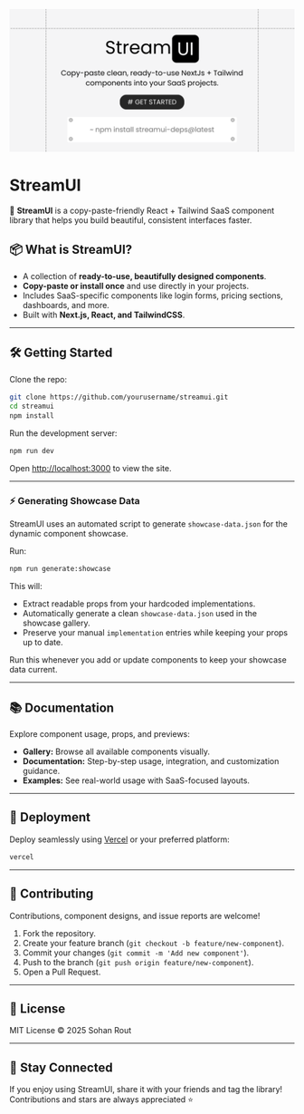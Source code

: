 ![StreamUI Banner](./public/ogImages/landing.png)

# StreamUI

🚀 **StreamUI** is a copy-paste-friendly React + Tailwind SaaS component library that helps you build beautiful, consistent interfaces faster.

## 📦 What is StreamUI?

- A collection of **ready-to-use, beautifully designed components**.
- **Copy-paste or install once** and use directly in your projects.
- Includes SaaS-specific components like login forms, pricing sections, dashboards, and more.
- Built with **Next.js, React, and TailwindCSS**.

---

## 🛠️ Getting Started

Clone the repo:

```bash
git clone https://github.com/yourusername/streamui.git
cd streamui
npm install
```

Run the development server:

```bash
npm run dev
```

Open [http://localhost:3000](http://localhost:3000) to view the site.

---

### ⚡ Generating Showcase Data

StreamUI uses an automated script to generate `showcase-data.json` for the dynamic component showcase.

Run:

```bash
npm run generate:showcase
```

This will:
- Extract readable props from your hardcoded implementations.
- Automatically generate a clean `showcase-data.json` used in the showcase gallery.
- Preserve your manual `implementation` entries while keeping your props up to date.

Run this whenever you add or update components to keep your showcase data current.

---

## 📚 Documentation

Explore component usage, props, and previews:

- **Gallery:** Browse all available components visually.
- **Documentation:** Step-by-step usage, integration, and customization guidance.
- **Examples:** See real-world usage with SaaS-focused layouts.

---

## 🚀 Deployment

Deploy seamlessly using [Vercel](https://vercel.com/) or your preferred platform:

```bash
vercel
```

---

## 🤝 Contributing

Contributions, component designs, and issue reports are welcome!

1. Fork the repository.
2. Create your feature branch (`git checkout -b feature/new-component`).
3. Commit your changes (`git commit -m 'Add new component'`).
4. Push to the branch (`git push origin feature/new-component`).
5. Open a Pull Request.

---

## 📄 License

MIT License © 2025 Sohan Rout

---

## 💫 Stay Connected

If you enjoy using StreamUI, share it with your friends and tag the library! Contributions and stars are always appreciated ⭐️
